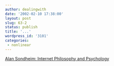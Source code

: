 ```yaml
---
author: dealingwith
date: '2002-02-10 17:38:00'
layout: post
slug: 63-2
status: publish
title: '...'
wordpress_id: '3101'
categories:
 - nonlinear
---
```


[Alan Sondheim: Internet Philosophy and Psychology][1]


   [1]: http://www.anu.edu.au/english/internet_txt/

   

